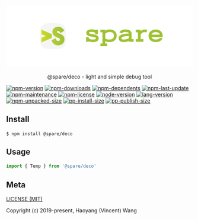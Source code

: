 <div align="center">
  <img alt="banner" src="../../../media/spare-banner.svg">
  <p align="center">@spare/deco - light and simple debug tool</p>
</div>

[![npm-version](https://img.shields.io/npm/v/@spare/deco?logo=npm&style=flat-square)][url-npm]
[![npm-downloads](https://img.shields.io/npm/dm/@spare/deco?logo=npm&style=flat-square)]()
[![npm-dependents](https://img.shields.io/librariesio/dependents/npm/@spare/deco?logo=npm&style=flat-square)]()
[![npm-last-update](https://img.shields.io/npm/last-update/@spare/deco?logo=npm&style=flat-square)]()
[![npm-maintenance](https://img.shields.io/npms-io/maintenance-score/@spare/deco?logo=npm&style=flat-square)]()
[![npm-license](https://img.shields.io/npm/l/@spare/deco?logo=npm&style=flat-square)]()
[![node-version](https://img.shields.io/node/v/@spare/deco/latest?logo=node.js&style=flat-square)]()
[![lang-version](https://img.shields.io/badge/ECMAScript-6-F7DF1E?logo=javascript&style=flat-square)]()
[![npm-unpacked-size](https://img.shields.io/npm/unpacked-size/@spare/deco?logo=hackthebox&style=flat-square)]()
[![pp-install-size](https://flat.badgen.net/packagephobia/install/@spare/deco?icon=npm)]()
[![pp-publish-size](https://flat.badgen.net/packagephobia/publish/@spare/deco?icon=npm)]()

[//]: <> (Link)

[url-github]: https://github.com/gadge/spare
[url-npm]: https://npmjs.org/package/@spare/deco

## Install
```console
$ npm install @spare/deco
```

## Usage
```js
import { Temp } from '@spare/deco'
```

## Meta
[LICENSE (MIT)](LICENSE)

Copyright (c) 2019-present, Haoyang (Vincent) Wang

[//]: <> (Shields)
[npm-image]: https://img.shields.io/npm/v/@spare/deco.svg?style=flat-square
[quality-image]: http://npm.packagequality.com/shield/@spare/deco.svg?style=flat-square
[download-image]: https://img.shields.io/npm/dm/@spare/deco.svg?style=flat-square
[total-download-image]:https://img.shields.io/npm/dt/@spare/deco.svg?style=flat-square
[license-image]: https://img.shields.io/npm/l/@spare/deco.svg?style=flat-square
[commit-image]: https://img.shields.io/github/commit-activity/y/hoyeungw/spare?style=flat-square
[size]: https://flat.badgen.net/packagephobia/install/@spare/deco

[//]: <> (Link)
[npm-url]: https://npmjs.org/package/@spare/deco
[quality-url]: http://packagequality.com/#?package=@spare/deco
[size-url]: https://packagephobia.now.sh/result?p=@spare/deco
